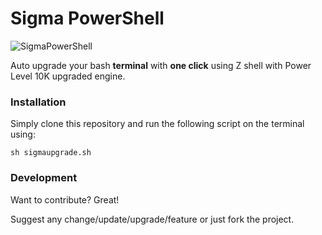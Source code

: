 # Sigma PowerShell

![SigmaPowerShell](https://user-images.githubusercontent.com/59540565/174658706-d0d0977d-51b6-4d36-9dd2-abcc171fcb7d.jpg)


Auto upgrade your bash **terminal** with **one click** using Z shell with Power Level 10K upgraded engine.

### Installation
Simply clone this repository and run the following script on the terminal using:

```sh sigmaupgrade.sh```

### Development
Want to contribute? Great!

Suggest any change/update/upgrade/feature or just fork the project.
